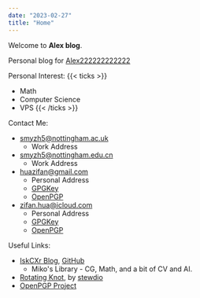 ```yaml
---
date: "2023-02-27"
title: "Home"
---
```


Welcome to **Alex blog**.

Personal blog for [Alex222222222222](https://github.com/Alex222222222222)

Personal Interest:
{{< ticks >}}
* Math
* Computer Science
* VPS
{{< /ticks >}}

Contact Me:
- smyzh5@nottingham.ac.uk
  - Work Address
- smyzh5@nottingham.edu.cn
  - Work Address
- huazifan@gmail.com
  - Personal Address
  - [GPGKey](/file/gmail_key.asc)
  - [OpenPGP](https://keys.openpgp.org/search?q=huazifan%40gmail.com)
- zifan.hua@icloud.com
  - Personal Address
  - [GPGKey](/file/icloud_key.asc)
  - [OpenPGP](https://keys.openpgp.org/search?q=zifan.hua%40icloud.com)

Useful Links:
- [IskCXr Blog](https://iskxcr.github.io/blog/p/introduction-to-mikos-library/), [GitHub](https://github.com/IskXCr)
  - Miko's Library - CG, Math, and a bit of CV and AI.
- [Rotating Knot](https://github.com/stewdio/cornell-torus), by [stewdio](https://github.com/stewdio)
- [OpenPGP Project](https://keys.openpgp.org/about)
